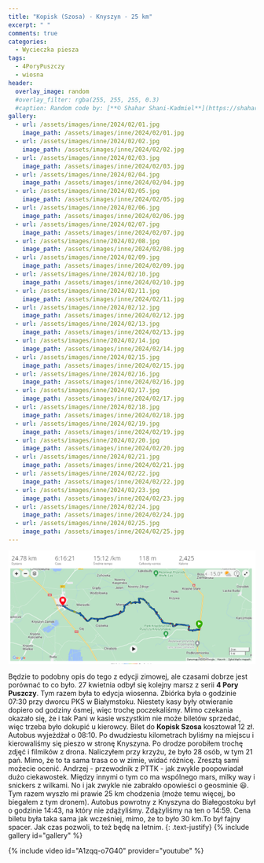 ```yaml
---
title: "Kopisk (Szosa) - Knyszyn - 25 km"
excerpt: " "
comments: true
categories:
  - Wycieczka piesza
tags:
  - 4PoryPuszczy
  - wiosna
header:
  overlay_image: random
  #overlay_filter: rgba(255, 255, 255, 0.3)
  #caption: Random code by: [**© Shahar Shani-Kadmiel**](https://shaharkadmiel.github.io)"
gallery:
  - url: /assets/images/inne/2024/02/01.jpg
    image_path: /assets/images/inne/2024/02/01.jpg
  - url: /assets/images/inne/2024/02/02.jpg
    image_path: /assets/images/inne/2024/02/02.jpg
  - url: /assets/images/inne/2024/02/03.jpg
    image_path: /assets/images/inne/2024/02/03.jpg
  - url: /assets/images/inne/2024/02/04.jpg
    image_path: /assets/images/inne/2024/02/04.jpg
  - url: /assets/images/inne/2024/02/05.jpg
    image_path: /assets/images/inne/2024/02/05.jpg
  - url: /assets/images/inne/2024/02/06.jpg
    image_path: /assets/images/inne/2024/02/06.jpg
  - url: /assets/images/inne/2024/02/07.jpg
    image_path: /assets/images/inne/2024/02/07.jpg
  - url: /assets/images/inne/2024/02/08.jpg
    image_path: /assets/images/inne/2024/02/08.jpg
  - url: /assets/images/inne/2024/02/09.jpg
    image_path: /assets/images/inne/2024/02/09.jpg
  - url: /assets/images/inne/2024/02/10.jpg
    image_path: /assets/images/inne/2024/02/10.jpg
  - url: /assets/images/inne/2024/02/11.jpg
    image_path: /assets/images/inne/2024/02/11.jpg
  - url: /assets/images/inne/2024/02/12.jpg
    image_path: /assets/images/inne/2024/02/12.jpg
  - url: /assets/images/inne/2024/02/13.jpg
    image_path: /assets/images/inne/2024/02/13.jpg
  - url: /assets/images/inne/2024/02/14.jpg
    image_path: /assets/images/inne/2024/02/14.jpg
  - url: /assets/images/inne/2024/02/15.jpg
    image_path: /assets/images/inne/2024/02/15.jpg
  - url: /assets/images/inne/2024/02/16.jpg
    image_path: /assets/images/inne/2024/02/16.jpg
  - url: /assets/images/inne/2024/02/17.jpg
    image_path: /assets/images/inne/2024/02/17.jpg
  - url: /assets/images/inne/2024/02/18.jpg
    image_path: /assets/images/inne/2024/02/18.jpg
  - url: /assets/images/inne/2024/02/19.jpg
    image_path: /assets/images/inne/2024/02/19.jpg
  - url: /assets/images/inne/2024/02/20.jpg
    image_path: /assets/images/inne/2024/02/20.jpg
  - url: /assets/images/inne/2024/02/21.jpg
    image_path: /assets/images/inne/2024/02/21.jpg
  - url: /assets/images/inne/2024/02/22.jpg
    image_path: /assets/images/inne/2024/02/22.jpg
  - url: /assets/images/inne/2024/02/23.jpg
    image_path: /assets/images/inne/2024/02/23.jpg
  - url: /assets/images/inne/2024/02/24.jpg
    image_path: /assets/images/inne/2024/02/24.jpg
  - url: /assets/images/inne/2024/02/25.jpg
    image_path: /assets/images/inne/2024/02/25.jpg
---
```

[![mapka](/assets/images/inne/2024/02/mapka.png)](https://connect.garmin.com/modern/activity/15101324716)

Będzie to podobny opis do tego z edycji zimowej, ale czasami dobrze jest porównać to co było. 27 kwietnia odbył się kolejny marsz z serii **4 Pory Puszczy**. Tym razem była to edycja wiosenna. Zbiórka była o godzinie 07:30 przy dworcu PKS w Białymstoku. Niestety kasy były otwieranie dopiero od godziny ósmej, więc trochę poczekaliśmy. Mimo czekania okazało się, że i tak Pani w kasie wszystkim nie może biletów sprzedać, więc trzeba było dokupić u kierowcy. Bilet do **Kopisk Szosa** kosztował 12 zł. Autobus wyjeżdżał o 08:10. Po dwudziestu kilometrach byliśmy na miejscu i kierowaliśmy się pieszo w stronę Knyszyna. Po drodze porobiłem trochę zdjęć i filmików z drona. Naliczyłem przy krzyżu, że było 28 osób, w tym 21 pań. Mimo, że to ta sama trasa co w zimie, widać różnicę. Zresztą sami możecie ocenić. Andrzej - przewodnik z PTTK - jak zwykle poopowiadał dużo ciekawostek. Między innymi o tym co ma wspólnego mars, milky way i snickers z wilkami. No i jak zwykle nie zabrakło opowieści o geosminie :smiley:. Tym razem wyszło mi prawie 25 km chodzenia (może temu więcej, bo biegałem z tym dronem). Autobus powrotny z Knyszyna do Białegostoku był o godzinie 14:43, na który nie zdążyliśmy. Zdążyliśmy na ten o 14:59. Cena biletu była taka sama jak wcześniej, mimo, że to było 30 km.To był fajny spacer. Jak czas pozwoli, to też będę na letnim.
{: .text-justify}
{% include gallery id="gallery" %}

{% include video id="A1zqq-o7G40" provider="youtube" %}
